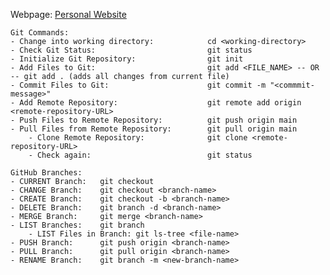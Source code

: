    Webpage: [Personal Website](https://dylanramdhan.github.io/dylanramdhan/)
   
    Git Commands:
    - Change into working directory:            cd <working-directory>
    - Check Git Status:                         git status
    - Initialize Git Repository:                git init
    - Add Files to Git:                         git add <FILE_NAME> -- OR -- git add . (adds all changes from current file)
    - Commit Files to Git:                      git commit -m "<commmit-message>"
    - Add Remote Repository:                    git remote add origin <remote-repository-URL>
    - Push Files to Remote Repository:          git push origin main
    - Pull Files from Remote Repository:        git pull origin main
        - Clone Remote Repository:              git clone <remote-repository-URL>
        - Check again:                          git status

    GitHub Branches:
    - CURRENT Branch:   git checkout
    - CHANGE Branch:    git checkout <branch-name>
    - CREATE Branch:    git checkout -b <branch-name>
    - DELETE Branch:    git branch -d <branch-name>
    - MERGE Branch:     git merge <branch-name>
    - LIST Branches:    git branch
        - LIST Files in Branch: git ls-tree <file-name>
    - PUSH Branch:      git push origin <branch-name>
    - PULL Branch:      git pull origin <branch-name>
    - RENAME Branch:    git branch -m <new-branch-name>
